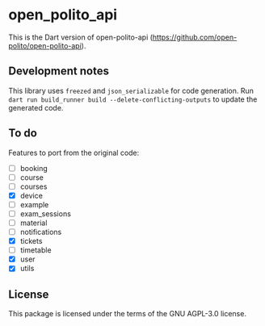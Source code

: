 # open_polito_api

This is the Dart version of open-polito-api (https://github.com/open-polito/open-polito-api).

## Development notes

This library uses `freezed` and `json_serializable` for code generation. Run `dart run build_runner build --delete-conflicting-outputs` to update the generated code.

## To do

Features to port from the original code:

- [ ] booking
- [ ] course
- [ ] courses
- [x] device
- [ ] example
- [ ] exam_sessions
- [ ] material
- [ ] notifications
- [x] tickets
- [ ] timetable
- [x] user
- [x] utils

## License

This package is licensed under the terms of the GNU AGPL-3.0 license.
